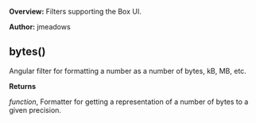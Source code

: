 **Overview:** Filters supporting the Box UI.

**Author:** jmeadows

bytes()
-------
Angular filter for formatting a number as a number of bytes, kB, MB, etc.

**Returns**

*function*,  Formatter for getting a representation of a number of bytes to a given precision.

